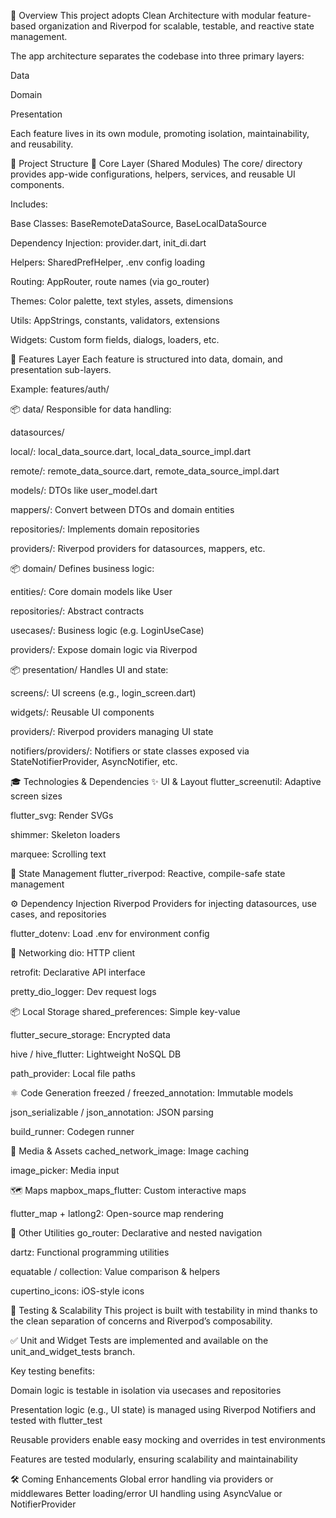 🧠 Overview
This project adopts Clean Architecture with modular feature-based organization and Riverpod for scalable, testable, and reactive state management.

The app architecture separates the codebase into three primary layers:

Data 

Domain 

Presentation 

Each feature lives in its own module, promoting isolation, maintainability, and reusability.

📁 Project Structure
🔹 Core Layer (Shared Modules)
The core/ directory provides app-wide configurations, helpers, services, and reusable UI components.

Includes:

Base Classes: BaseRemoteDataSource, BaseLocalDataSource

Dependency Injection: provider.dart, init_di.dart

Helpers: SharedPrefHelper, .env config loading

Routing: AppRouter, route names (via go_router)

Themes: Color palette, text styles, assets, dimensions

Utils: AppStrings, constants, validators, extensions

Widgets: Custom form fields, dialogs, loaders, etc.

🔹 Features Layer
Each feature is structured into data, domain, and presentation sub-layers.

Example: features/auth/

📦 data/
Responsible for data handling:

datasources/

local/: local_data_source.dart, local_data_source_impl.dart

remote/: remote_data_source.dart, remote_data_source_impl.dart

models/: DTOs like user_model.dart

mappers/: Convert between DTOs and domain entities

repositories/: Implements domain repositories

providers/: Riverpod providers for datasources, mappers, etc.

📦 domain/
Defines business logic:

entities/: Core domain models like User

repositories/: Abstract contracts

usecases/: Business logic (e.g. LoginUseCase)

providers/: Expose domain logic via Riverpod

📦 presentation/
Handles UI and state:

screens/: UI screens (e.g., login_screen.dart)

widgets/: Reusable UI components

providers/: Riverpod providers managing UI state

notifiers/providers/: Notifiers or state classes exposed via StateNotifierProvider, AsyncNotifier, etc.

🎓 Technologies & Dependencies
✨ UI & Layout
flutter_screenutil: Adaptive screen sizes

flutter_svg: Render SVGs

shimmer: Skeleton loaders

marquee: Scrolling text

🌱 State Management
flutter_riverpod: Reactive, compile-safe state management

⚙️ Dependency Injection
Riverpod Providers for injecting datasources, use cases, and repositories

flutter_dotenv: Load .env for environment config

🚀 Networking
dio: HTTP client

retrofit: Declarative API interface

pretty_dio_logger: Dev request logs

📦 Local Storage
shared_preferences: Simple key-value

flutter_secure_storage: Encrypted data

hive / hive_flutter: Lightweight NoSQL DB

path_provider: Local file paths

⚛️ Code Generation
freezed / freezed_annotation: Immutable models

json_serializable / json_annotation: JSON parsing

build_runner: Codegen runner

📸 Media & Assets
cached_network_image: Image caching

image_picker: Media input

🗺️ Maps
mapbox_maps_flutter: Custom interactive maps

flutter_map + latlong2: Open-source map rendering

🔧 Other Utilities
go_router: Declarative and nested navigation

dartz: Functional programming utilities

equatable / collection: Value comparison & helpers

cupertino_icons: iOS-style icons

🧪 Testing & Scalability
This project is built with testability in mind thanks to the clean separation of concerns and Riverpod’s composability.

✅ Unit and Widget Tests are implemented and available on the unit_and_widget_tests branch.

Key testing benefits:

Domain logic is testable in isolation via usecases and repositories

Presentation logic (e.g., UI state) is managed using Riverpod Notifiers and tested with flutter_test

Reusable providers enable easy mocking and overrides in test environments

Features are tested modularly, ensuring scalability and maintainability

🛠️ Coming Enhancements
Global error handling via providers or middlewares
Better loading/error UI handling using AsyncValue or NotifierProvider

 
